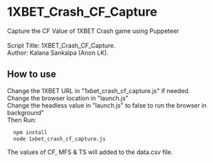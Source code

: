 # 1XBET_Crash_CF_Capture
Capture the CF Value of 1XBET Crash game using Puppeteer
<br /><br />
Script Title: 1XBET_Crash_CF_Capture. <br />
Author: Kalana Sankalpa (Anon LK).<br />

## How to use

Change the 1XBET URL in "1xbet_crash_cf_capture.js" if needed.
<br />
Change the browser location in "launch.js"
<br />
Change the headless value in "launch.js" to false to run the browser in background"
<br />
Then Run:

```bash
  npm install
  node 1xbet_crash_cf_capture.js
```
The values of CF, MFS & TS will added to the data.csv file.

